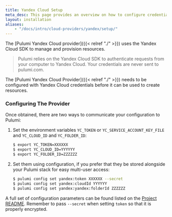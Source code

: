 ```yaml
---
title: Yandex Cloud Setup
meta_desc: This page provides an overview on how to configure credentials for the Pulumi Yandex Cloud Provider.
layout: installation
aliases:
    - "/docs/intro/cloud-providers/yandex/setup/"
---
```


The [Pulumi Yandex Cloud provider]({{< relref "./" >}}) uses the Yandex Cloud SDK to manage and provision resources.

> Pulumi relies on the Yandex Cloud SDK to authenticate requests from your computer to Yandex Cloud. Your credentials are never sent
> to pulumi.com.

The [Pulumi Yandex Cloud Provider]({{< relref "./" >}}) needs to be configured with Yandex Cloud credentials
before it can be used to create resources.

### Configuring The Provider

Once obtained, there are two ways to communicate your configuration to Pulumi:

1. Set the environment variables `YC_TOKEN` or `YC_SERVICE_ACCOUNT_KEY_FILE` and `YC_CLOUD_ID` and `YC_FOLDER_ID`:

    ```bash
    $ export YC_TOKEN=XXXXXX
    $ export YC_CLOUD_ID=YYYYYY
    $ export YC_FOLDER_ID=ZZZZZZ
    ```

2. Set them using configuration, if you prefer that they be stored alongside your Pulumi stack for easy multi-user access:

    ```bash
    $ pulumi config set yandex:token XXXXXX --secret
    $ pulumi config set yandex:cloudId YYYYYY
    $ pulumi config set yandex:yandex:folderId ZZZZZZ
    ```

A full set of configuration parameters can be found listed on the [Project README](https://github.com/pulumi/pulumi-yandex/blob/master/README.md).
Remember to pass `--secret` when setting `token` so that it is properly encrypted.
